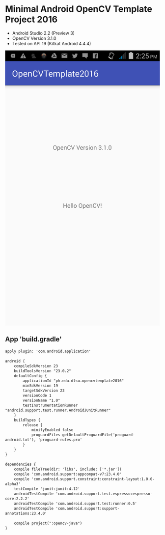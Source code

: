 # Minimal Android OpenCV Template Project 2016

* Android Studio 2.2 (Preview 3)
* OpenCV Version 3.1.0
* Tested on API 19 (Kitkat Android 4.4.4)

![](https://github.com/melvincabatuan/OpenCVTemplate2016/blob/master/device-2016-06-12-142556.png)

## App 'build.gradle'

```
apply plugin: 'com.android.application'

android {
    compileSdkVersion 23
    buildToolsVersion "23.0.2"
    defaultConfig {
        applicationId "ph.edu.dlsu.opencvtemplate2016"
        minSdkVersion 19
        targetSdkVersion 23
        versionCode 1
        versionName "1.0"
        testInstrumentationRunner "android.support.test.runner.AndroidJUnitRunner"
    }
    buildTypes {
        release {
            minifyEnabled false
            proguardFiles getDefaultProguardFile('proguard-android.txt'), 'proguard-rules.pro'
        }
    }
}

dependencies {
    compile fileTree(dir: 'libs', include: ['*.jar'])
    compile 'com.android.support:appcompat-v7:23.4.0'
    compile 'com.android.support.constraint:constraint-layout:1.0.0-alpha3'
    testCompile 'junit:junit:4.12'
    androidTestCompile 'com.android.support.test.espresso:espresso-core:2.2.2'
    androidTestCompile 'com.android.support.test:runner:0.5'
    androidTestCompile 'com.android.support:support-annotations:23.4.0'

    compile project(":opencv-java")
}
```
